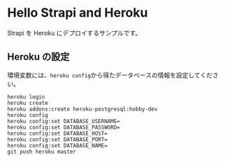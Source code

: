 # Hello Strapi and Heroku
Strapi を Heroku にデプロイするサンプルです。

## Heroku の設定
環境変数には、`heroku config`から得たデータベースの情報を設定してください。
```
heroku login
heroku create
heroku addons:create heroku-postgresql:hobby-dev
heroku config
heroku config:set DATABASE_USERNAME=
heroku config:set DATABASE_PASSWORD=
heroku config:set DATABASE_HOST=
heroku config:set DATABASE_PORT=
heroku config:set DATABASE_NAME=
git push heroku master
```

